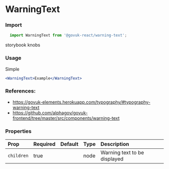 WarningText
===========

### Import
```js
  import WarningText from '@govuk-react/warning-text';
```
<!-- STORY -->

storybook knobs
### Usage

Simple
```jsx
<WarningText>Example</WarningText>
```

### References:
- https://govuk-elements.herokuapp.com/typography/#typography-warning-text
- https://github.com/alphagov/govuk-frontend/tree/master/src/components/warning-text

### Properties
Prop | Required | Default | Type | Description
:--- | :------- | :------ | :--- | :----------
 `children` | true |  | node | Warning text to be displayed


